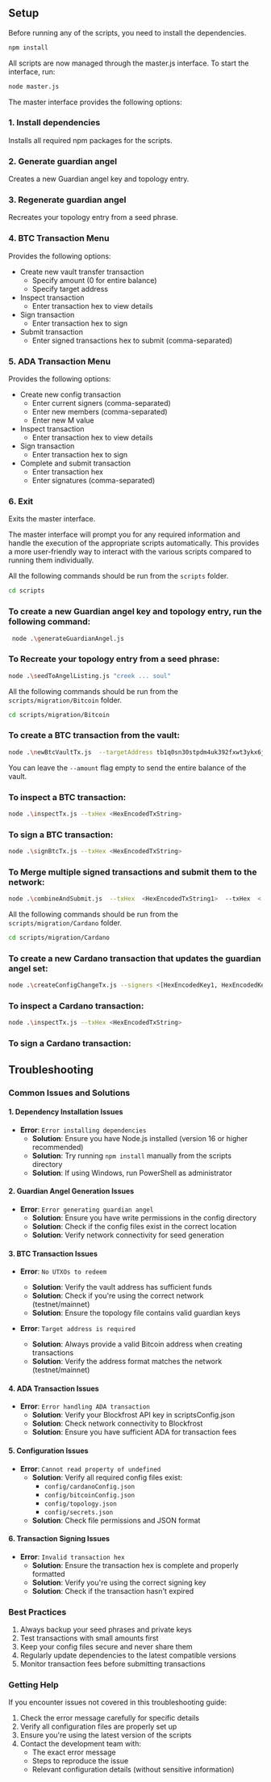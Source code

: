 ## Setup 
Before running any of the scripts, you need to install the dependencies. 
```bash
npm install
```

All scripts are now managed through the master.js interface. To start the interface, run:
```bash
node master.js
```

The master interface provides the following options:

### 1. Install dependencies
Installs all required npm packages for the scripts.

### 2. Generate guardian angel
Creates a new Guardian angel key and topology entry.

### 3. Regenerate guardian angel
Recreates your topology entry from a seed phrase.

### 4. BTC Transaction Menu
Provides the following options:
- Create new vault transfer transaction
  - Specify amount (0 for entire balance)
  - Specify target address
- Inspect transaction
  - Enter transaction hex to view details
- Sign transaction
  - Enter transaction hex to sign
- Submit transaction
  - Enter signed transactions hex to submit (comma-separated)

### 5. ADA Transaction Menu
Provides the following options:
- Create new config transaction
  - Enter current signers (comma-separated)
  - Enter new members (comma-separated)
  - Enter new M value
- Inspect transaction
  - Enter transaction hex to view details
- Sign transaction
  - Enter transaction hex to sign
- Complete and submit transaction
  - Enter transaction hex
  - Enter signatures (comma-separated)

### 6. Exit
Exits the master interface.

The master interface will prompt you for any required information and handle the execution of the appropriate scripts automatically. This provides a more user-friendly way to interact with the various scripts compared to running them individually.

All the following commands should be run from the `scripts` folder.
```bash
cd scripts
```

### To create a new Guardian angel key and topology entry, run the following command: 
```bash
 node .\generateGuardianAngel.js
```

### To Recreate your topology entry from a seed phrase: 

```bash 
node .\seedToAngelListing.js "creek ... soul"
```

All the following commands should be run from the `scripts/migration/Bitcoin` folder.
```bash
cd scripts/migration/Bitcoin
```

### To create a BTC transaction from the vault: 

```bash
node .\newBtcVaultTx.js  --targetAddress tb1q0sn30stpdm4uk392fxwt3ykx6jedwq3207wq8v  --amount 0.01
```

You can leave the `--amount` flag empty to send the entire balance of the vault.

### To inspect a BTC transaction: 

```bash
node .\inspectTx.js --txHex <HexEncodedTxString>
```

### To sign a BTC transaction: 

```bash
node .\signBtcTx.js --txHex <HexEncodedTxString>
```

### To Merge multiple signed transactions and submit them to the network: 

```bash
node .\combineAndSubmit.js  --txHex  <HexEncodedTxString1>  --txHex  <|HexEncodedTxString2>  --txHex  <|HexEncodedTxString3> 
```

All the following commands should be run from the `scripts/migration/Cardano` folder.
```bash
cd scripts/migration/Cardano
```

### To create a new Cardano transaction that updates the guardian angel set:

```bash
node .\createConfigChangeTx.js --signers <[HexEncodedKey1, HexEncodedKey2, ...]> --newMembers  <[HexEncodedKey1, HexEncodedKey2, ...]> --newM  <Number> 
```

### To inspect a Cardano transaction:

```bash
node .\inspectTx.js --txHex <HexEncodedTxString>
```

### To sign a Cardano transaction:

## Troubleshooting

### Common Issues and Solutions

#### 1. Dependency Installation Issues
- **Error**: `Error installing dependencies`
  - **Solution**: Ensure you have Node.js installed (version 16 or higher recommended)
  - **Solution**: Try running `npm install` manually from the scripts directory
  - **Solution**: If using Windows, run PowerShell as administrator

#### 2. Guardian Angel Generation Issues
- **Error**: `Error generating guardian angel`
  - **Solution**: Ensure you have write permissions in the config directory
  - **Solution**: Check if the config files exist in the correct location
  - **Solution**: Verify network connectivity for seed generation

#### 3. BTC Transaction Issues
- **Error**: `No UTXOs to redeem`
  - **Solution**: Verify the vault address has sufficient funds
  - **Solution**: Check if you're using the correct network (testnet/mainnet)
  - **Solution**: Ensure the topology file contains valid guardian keys

- **Error**: `Target address is required`
  - **Solution**: Always provide a valid Bitcoin address when creating transactions
  - **Solution**: Verify the address format matches the network (testnet/mainnet)

#### 4. ADA Transaction Issues
- **Error**: `Error handling ADA transaction`
  - **Solution**: Verify your Blockfrost API key in scriptsConfig.json
  - **Solution**: Check network connectivity to Blockfrost
  - **Solution**: Ensure you have sufficient ADA for transaction fees

#### 5. Configuration Issues
- **Error**: `Cannot read property of undefined`
  - **Solution**: Verify all required config files exist:
    - `config/cardanoConfig.json`
    - `config/bitcoinConfig.json`
    - `config/topology.json`
    - `config/secrets.json`
  - **Solution**: Check file permissions and JSON format

#### 6. Transaction Signing Issues
- **Error**: `Invalid transaction hex`
  - **Solution**: Ensure the transaction hex is complete and properly formatted
  - **Solution**: Verify you're using the correct signing key
  - **Solution**: Check if the transaction hasn't expired

### Best Practices
1. Always backup your seed phrases and private keys
2. Test transactions with small amounts first
3. Keep your config files secure and never share them
4. Regularly update dependencies to the latest compatible versions
5. Monitor transaction fees before submitting transactions

### Getting Help
If you encounter issues not covered in this troubleshooting guide:
1. Check the error message carefully for specific details
2. Verify all configuration files are properly set up
3. Ensure you're using the latest version of the scripts
4. Contact the development team with:
   - The exact error message
   - Steps to reproduce the issue
   - Relevant configuration details (without sensitive information)



